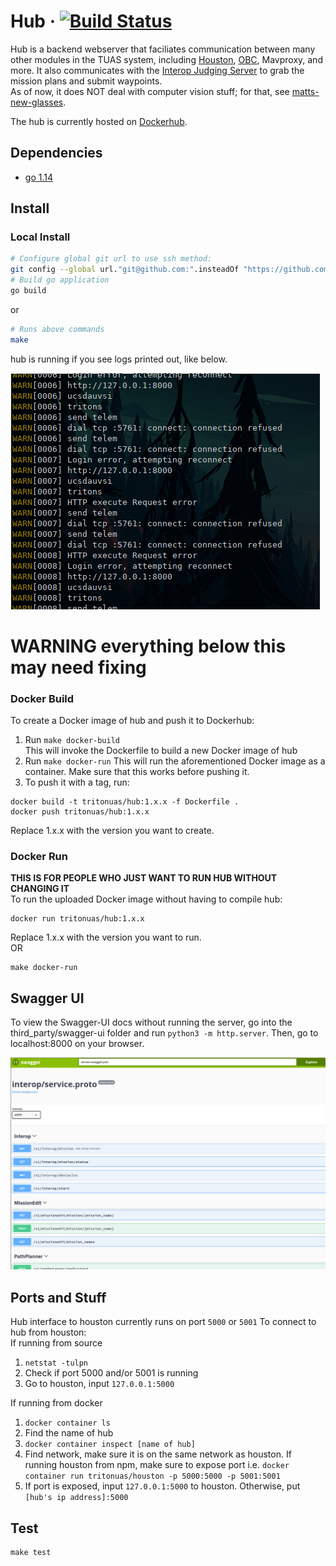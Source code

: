 # Hub &middot; [![Build Status](https://travis-ci.com/tritonuas/hub.svg?token=BPP6sv3rYx9yar3Cqdmy&branch=master)](https://travis-ci.com/tritonuas/hub)
Hub is a backend webserver that faciliates communication between many other modules in the TUAS system, including [Houston](https://github.com/tritonuas/houston), [OBC](https://github.com/tritonuas/planeobc), Mavproxy, and more. It also communicates with the [Interop Judging Server](https://github.com/auvsi-suas/interop) to grab the mission plans and submit waypoints.  
As of now, it does NOT deal with computer vision stuff; for that, see [matts-new-glasses](https://github.com/tritonuas/matts-new-glasses).  

The hub is currently hosted on [Dockerhub](https://hub.docker.com/repository/docker/tritonuas/hub).

## Dependencies

- [go 1.14](https://golang.org/)

## Install

### Local Install

```sh
# Configure global git url to use ssh method:
git config --global url."git@github.com:".insteadOf "https://github.com/"
# Build go application
go build
```

or 

```sh
# Runs above commands
make 
```

hub is running if you see logs printed out, like below.

![logs](./screenshots/logs.png)  


# WARNING everything below this may need fixing

### Docker Build
To create a Docker image of hub and push it to Dockerhub:
1. Run `make docker-build`  
This will invoke the Dockerfile to build a new Docker image of hub
2. Run `make docker-run`
This will run the aforementioned Docker image as a container. Make sure that this works before pushing it.
3. To push it with a tag, run:
```
docker build -t tritonuas/hub:1.x.x -f Dockerfile .
docker push tritonuas/hub:1.x.x
```
Replace 1.x.x with the version you want to create.

### Docker Run
**THIS IS FOR PEOPLE WHO JUST WANT TO RUN HUB WITHOUT CHANGING IT**  
To run the uploaded Docker image without having to compile hub:
```
docker run tritonuas/hub:1.x.x
```
Replace 1.x.x with the version you want to run.  
OR  
```
make docker-run
```

## Swagger UI
To view the Swagger-UI docs without running the server, go into the third_party/swagger-ui folder and run `python3 -m http.server`. Then, go to localhost:8000 on your browser.

![swagger-screenshot](./screenshots/swagger.png)

## Ports and Stuff
Hub interface to houston currently runs on port `5000` or `5001`
To connect to hub from houston:  
If running from source
1. `netstat -tulpn`
2. Check if port 5000 and/or 5001 is running
3. Go to houston, input `127.0.0.1:5000`

If running from docker
1. `docker container ls`
2. Find the name of hub
3. `docker container inspect [name of hub]`
4. Find network, make sure it is on the same network as houston. If running houston from npm, make sure to expose port
i.e. `docker container run tritonuas/houston -p 5000:5000 -p 5001:5001`
5. If port is exposed, input `127.0.0.1:5000` to houston. Otherwise, put `[hub's ip address]:5000` 

## Test

```
make test
```


